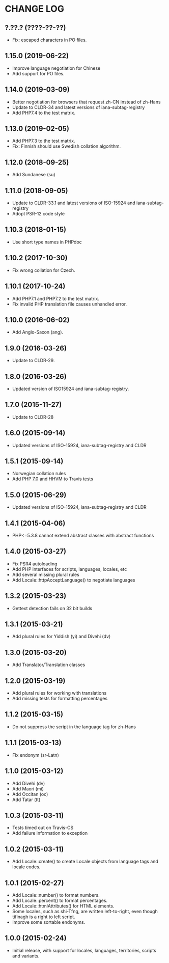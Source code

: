 CHANGE LOG
==========

## ?.??.? (????-??-??)
 - Fix: escaped characters in PO files.

## 1.15.0 (2019-06-22)
 - Improve language negotiation for Chinese
 - Add support for PO files.

## 1.14.0 (2019-03-09)
 - Better negotiation for browsers that request zh-CN instead of zh-Hans
 - Update to CLDR-34 and latest versions of iana-subtag-registry
 - Add PHP7.4 to the test matrix.

## 1.13.0 (2019-02-05)
 - Add PHP7.3 to the test matrix.
 - Fix: Finnish should use Swedish collation algorithm.

## 1.12.0 (2018-09-25)
 - Add Sundanese (su)

## 1.11.0 (2018-09-05)
 - Update to CLDR-33.1 and latest versions of ISO-15924 and iana-subtag-registry
 - Adopt PSR-12 code style

## 1.10.3 (2018-01-15)
 - Use short type names in PHPdoc

## 1.10.2 (2017-10-30)
 - Fix wrong collation for Czech.

## 1.10.1 (2017-10-24)
 - Add PHP7.1 and PHP7.2 to the test matrix.
 - Fix invalid PHP translation file causes unhandled error.

## 1.10.0 (2016-06-02)
 - Add Anglo-Saxon (ang).

## 1.9.0 (2016-03-26)
 - Update to CLDR-29.

## 1.8.0 (2016-03-26)
 - Updated version of ISO15924 and iana-subtag-registry.

## 1.7.0 (2015-11-27)
 - Update to CLDR-28

## 1.6.0 (2015-09-14)
 - Updated versions of ISO-15924, iana-subtag-registry and CLDR

## 1.5.1 (2015-09-14)
 - Norwegian collation rules
 - Add PHP 7.0 and HHVM to Travis tests

## 1.5.0 (2015-06-29)
 - Updated versions of ISO-15924, iana-subtag-registry and CLDR

## 1.4.1 (2015-04-06)
 - PHP<=5.3.8 cannot extend abstract classes with abstract functions

## 1.4.0 (2015-03-27)
 - Fix PSR4 autoloading
 - Add PHP interfaces for scripts, languages, locales, etc
 - Add several missing plural rules
 - Add Locale::httpAcceptLanguage() to negotiate languages

## 1.3.2 (2015-03-23)
 - Gettext detection fails on 32 bit builds

## 1.3.1 (2015-03-21)
 - Add plural rules for Yiddish (yi) and Divehi (dv)

## 1.3.0 (2015-03-20)
 - Add Translator/Translation classes

## 1.2.0 (2015-03-19)
 - Add plural rules for working with translations
 - Add missing tests for formatting percentages

## 1.1.2 (2015-03-15)
 - Do not suppress the script in the language tag for zh-Hans

## 1.1.1 (2015-03-13)
 - Fix endonym (sr-Latn)

## 1.1.0 (2015-03-12)
 - Add Divehi (dv)
 - Add Maori (mi)
 - Add Occitan (oc)
 - Add Tatar (tt)

## 1.0.3 (2015-03-11)
 - Tests timed out on Travis-CS
 - Add failure information to exception

## 1.0.2 (2015-03-11)
 - Add Locale::create() to create Locale objects from language tags and locale codes.

## 1.0.1 (2015-02-27)
 - Add Locale::number() to format numbers.
 - Add Locale::percent() to format percentages.
 - Add Locale::htmlAttributes() for HTML elements.
 - Some locales, such as shi-Tfng, are written left-to-right, even though tifinagh is a right to left script.
 - Improve some sortable endonyms.

## 1.0.0 (2015-02-24)
 - Initial release, with support for locales, languages, territories, scripts and variants.
